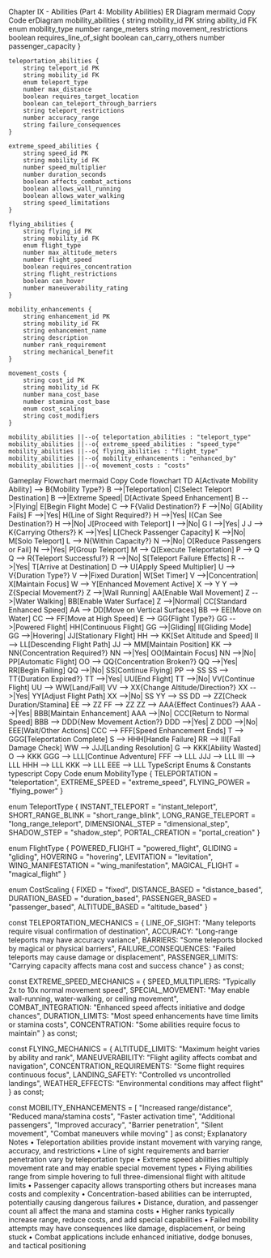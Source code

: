 Chapter IX - Abilities (Part 4: Mobility Abilities)
ER Diagram
mermaid
Copy Code
erDiagram
    mobility_abilities {
        string mobility_id PK
        string ability_id FK
        enum mobility_type
        number range_meters
        string movement_restrictions
        boolean requires_line_of_sight
        boolean can_carry_others
        number passenger_capacity
    }
    
    teleportation_abilities {
        string teleport_id PK
        string mobility_id FK
        enum teleport_type
        number max_distance
        boolean requires_target_location
        boolean can_teleport_through_barriers
        string teleport_restrictions
        number accuracy_range
        string failure_consequences
    }
    
    extreme_speed_abilities {
        string speed_id PK
        string mobility_id FK
        number speed_multiplier
        number duration_seconds
        boolean affects_combat_actions
        boolean allows_wall_running
        boolean allows_water_walking
        string speed_limitations
    }
    
    flying_abilities {
        string flying_id PK
        string mobility_id FK
        enum flight_type
        number max_altitude_meters
        number flight_speed
        boolean requires_concentration
        string flight_restrictions
        boolean can_hover
        number maneuverability_rating
    }
    
    mobility_enhancements {
        string enhancement_id PK
        string mobility_id FK
        string enhancement_name
        string description
        number rank_requirement
        string mechanical_benefit
    }
    
    movement_costs {
        string cost_id PK
        string mobility_id FK
        number mana_cost_base
        number stamina_cost_base
        enum cost_scaling
        string cost_modifiers
    }
    
    mobility_abilities ||--o{ teleportation_abilities : "teleport_type"
    mobility_abilities ||--o{ extreme_speed_abilities : "speed_type"
    mobility_abilities ||--o{ flying_abilities : "flight_type"
    mobility_abilities ||--o{ mobility_enhancements : "enhanced_by"
    mobility_abilities ||--o{ movement_costs : "costs"
Gameplay Flowchart
mermaid
Copy Code
flowchart TD
    A[Activate Mobility Ability] --> B{Mobility Type?}
    B -->|Teleportation| C[Select Teleport Destination]
    B -->|Extreme Speed| D[Activate Speed Enhancement]
    B -->|Flying| E[Begin Flight Mode]
    C --> F{Valid Destination?}
    F -->|No| G[Ability Fails]
    F -->|Yes| H{Line of Sight Required?}
    H -->|Yes| I{Can See Destination?}
    H -->|No| J[Proceed with Teleport]
    I -->|No| G
    I -->|Yes| J
    J --> K{Carrying Others?}
    K -->|Yes| L[Check Passenger Capacity]
    K -->|No| M[Solo Teleport]
    L --> N{Within Capacity?}
    N -->|No| O[Reduce Passengers or Fail]
    N -->|Yes| P[Group Teleport]
    M --> Q[Execute Teleportation]
    P --> Q
    Q --> R{Teleport Successful?}
    R -->|No| S[Teleport Failure Effects]
    R -->|Yes| T[Arrive at Destination]
    D --> U[Apply Speed Multiplier]
    U --> V{Duration Type?}
    V -->|Fixed Duration| W[Set Timer]
    V -->|Concentration| X[Maintain Focus]
    W --> Y[Enhanced Movement Active]
    X --> Y
    Y --> Z{Special Movement?}
    Z -->|Wall Running| AA[Enable Wall Movement]
    Z -->|Water Walking| BB[Enable Water Surface]
    Z -->|Normal| CC[Standard Enhanced Speed]
    AA --> DD[Move on Vertical Surfaces]
    BB --> EE[Move on Water]
    CC --> FF[Move at High Speed]
    E --> GG{Flight Type?}
    GG -->|Powered Flight| HH[Continuous Flight]
    GG -->|Gliding| II[Gliding Mode]
    GG -->|Hovering| JJ[Stationary Flight]
    HH --> KK[Set Altitude and Speed]
    II --> LL[Descending Flight Path]
    JJ --> MM[Maintain Position]
    KK --> NN{Concentration Required?}
    NN -->|Yes| OO[Maintain Focus]
    NN -->|No| PP[Automatic Flight]
    OO --> QQ{Concentration Broken?}
    QQ -->|Yes| RR[Begin Falling]
    QQ -->|No| SS[Continue Flying]
    PP --> SS
    SS --> TT{Duration Expired?}
    TT -->|Yes| UU[End Flight]
    TT -->|No| VV[Continue Flight]
    UU --> WW[Land/Fall]
    VV --> XX{Change Altitude/Direction?}
    XX -->|Yes| YY[Adjust Flight Path]
    XX -->|No| SS
    YY --> SS
    DD --> ZZ[Check Duration/Stamina]
    EE --> ZZ
    FF --> ZZ
    ZZ --> AAA{Effect Continues?}
    AAA -->|Yes| BBB[Maintain Enhancement]
    AAA -->|No| CCC[Return to Normal Speed]
    BBB --> DDD{New Movement Action?}
    DDD -->|Yes| Z
    DDD -->|No| EEE[Wait/Other Actions]
    CCC --> FFF[Speed Enhancement Ends]
    T --> GGG[Teleportation Complete]
    S --> HHH[Handle Failure]
    RR --> III[Fall Damage Check]
    WW --> JJJ[Landing Resolution]
    G --> KKK[Ability Wasted]
    O --> KKK
    GGG --> LLL[Continue Adventure]
    FFF --> LLL
    JJJ --> LLL
    III --> LLL
    HHH --> LLL
    KKK --> LLL
    EEE --> LLL
TypeScript Enums & Constants
typescript
Copy Code
enum MobilityType {
  TELEPORTATION = "teleportation",
  EXTREME_SPEED = "extreme_speed",
  FLYING_POWER = "flying_power"
}

enum TeleportType {
  INSTANT_TELEPORT = "instant_teleport",
  SHORT_RANGE_BLINK = "short_range_blink",
  LONG_RANGE_TELEPORT = "long_range_teleport",
  DIMENSIONAL_STEP = "dimensional_step",
  SHADOW_STEP = "shadow_step",
  PORTAL_CREATION = "portal_creation"
}

enum FlightType {
  POWERED_FLIGHT = "powered_flight",
  GLIDING = "gliding",
  HOVERING = "hovering",
  LEVITATION = "levitation",
  WING_MANIFESTATION = "wing_manifestation",
  MAGICAL_FLIGHT = "magical_flight"
}

enum CostScaling {
  FIXED = "fixed",
  DISTANCE_BASED = "distance_based",
  DURATION_BASED = "duration_based",
  PASSENGER_BASED = "passenger_based",
  ALTITUDE_BASED = "altitude_based"
}

const TELEPORTATION_MECHANICS = {
  LINE_OF_SIGHT: "Many teleports require visual confirmation of destination",
  ACCURACY: "Long-range teleports may have accuracy variance",
  BARRIERS: "Some teleports blocked by magical or physical barriers",
  FAILURE_CONSEQUENCES: "Failed teleports may cause damage or displacement",
  PASSENGER_LIMITS: "Carrying capacity affects mana cost and success chance"
} as const;

const EXTREME_SPEED_MECHANICS = {
  SPEED_MULTIPLIERS: "Typically 2x to 10x normal movement speed",
  SPECIAL_MOVEMENT: "May enable wall-running, water-walking, or ceiling movement",
  COMBAT_INTEGRATION: "Enhanced speed affects initiative and dodge chances",
  DURATION_LIMITS: "Most speed enhancements have time limits or stamina costs",
  CONCENTRATION: "Some abilities require focus to maintain"
} as const;

const FLYING_MECHANICS = {
  ALTITUDE_LIMITS: "Maximum height varies by ability and rank",
  MANEUVERABILITY: "Flight agility affects combat and navigation",
  CONCENTRATION_REQUIREMENTS: "Some flight requires continuous focus",
  LANDING_SAFETY: "Controlled vs uncontrolled landings",
  WEATHER_EFFECTS: "Environmental conditions may affect flight"
} as const;

const MOBILITY_ENHANCEMENTS = [
  "Increased range/distance",
  "Reduced mana/stamina costs", 
  "Faster activation time",
  "Additional passengers",
  "Improved accuracy",
  "Barrier penetration",
  "Silent movement",
  "Combat maneuvers while moving"
] as const;
Explanatory Notes
• Teleportation abilities provide instant movement with varying range, accuracy, and restrictions
• Line of sight requirements and barrier penetration vary by teleportation type
• Extreme speed abilities multiply movement rate and may enable special movement types
• Flying abilities range from simple hovering to full three-dimensional flight with altitude limits
• Passenger capacity allows transporting others but increases mana costs and complexity
• Concentration-based abilities can be interrupted, potentially causing dangerous failures
• Distance, duration, and passenger count all affect the mana and stamina costs
• Higher ranks typically increase range, reduce costs, and add special capabilities
• Failed mobility attempts may have consequences like damage, displacement, or being stuck
• Combat applications include enhanced initiative, dodge bonuses, and tactical positioning